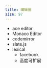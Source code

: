 ```yaml
---
title: 编辑器
size: 97
---
```

- ace editor
- Monaco Editor
- codemirror
- slate.js
- lexical
  - facebook
  - 高度可扩展

